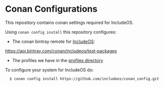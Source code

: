 # Conan Configurations

This repository contains conan settings required for IncludeOS.

Using `conan config install` this repository configures:

- The conan bintray remote for [IncludeOS](https://github.com/hioa-cs/IncludeOS):

 https://api.bintray.com/conan/includeos/test-packages

- The profiles we have in the [profiles directory](profiles/README.md)

To configure your system for IncludeOS do:

```
  $ conan config install https://github.com/includeos/conan_config.git
```
